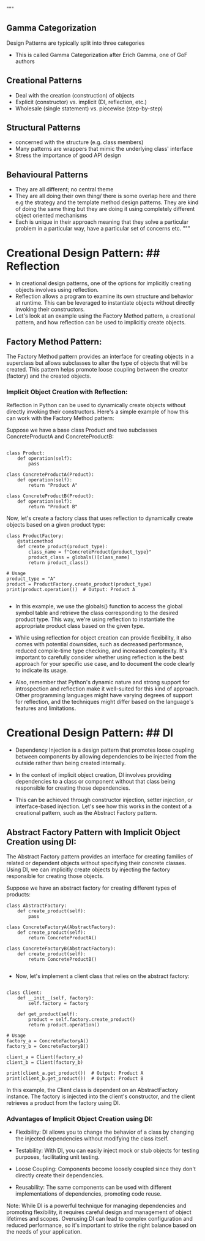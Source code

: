 """

Gamma Categorization
--------------------
Design Patterns are typically split into three categories
- This is called Gamma Categorization after Erich Gamma, one of GoF authors

Creational Patterns 
-------------------
- Deal with the creation (construction) of objects
- Explicit (constructor) vs. implicit (DI, reflection, etc.)
- Wholesale (single statement) vs. piecewise (step-by-step)

Structural Patterns
-------------------
- concerned with the structure (e.g. class members)
- Many patterns are wrappers that mimic the underlying class' interface
- Stress the importance of good API design

Behavioural Patterns
--------------------

- They are all different; no central theme 
- They are all doing their own thing/ there is some overlap here and there e.g the strategy
and the template method design patterns. They are kind of doing the same thing but they are doing it using completely different object oriented mechanisms
- Each is unique in their approach meaning that they solve a particular problem in a particular way, have a particular set of concerns etc.
"""

# Creational Design Pattern: ## Reflection
* In creational design patterns, one of the options for implicitly creating objects involves using reflection. 
* Reflection allows a program to examine its own structure and behavior at runtime. This can be leveraged to instantiate objects without directly invoking their constructors. 
* Let's look at an example using the Factory Method pattern, a creational pattern, and how reflection can be used to implicitly create objects.

## Factory Method Pattern:

The Factory Method pattern provides an interface for creating objects in a superclass but allows subclasses to alter the type of objects that will be created. This pattern helps promote loose coupling between the creator (factory) and the created objects.

### Implicit Object Creation with Reflection:

Reflection in Python can be used to dynamically create objects without directly invoking their constructors. Here's a simple example of how this can work with the Factory Method pattern:

Suppose we have a base class Product and two subclasses ConcreteProductA and ConcreteProductB:

```

class Product:
    def operation(self):
        pass

class ConcreteProductA(Product):
    def operation(self):
        return "Product A"

class ConcreteProductB(Product):
    def operation(self):
        return "Product B"

```

Now, let's create a factory class that uses reflection to dynamically create objects based on a given product type:

```
class ProductFactory:
    @staticmethod
    def create_product(product_type):
        class_name = f"ConcreteProduct{product_type}"
        product_class = globals()[class_name]
        return product_class()

# Usage
product_type = "A"
product = ProductFactory.create_product(product_type)
print(product.operation())  # Output: Product A


```

* In this example, we use the globals() function to access the global symbol table and retrieve the class corresponding to the desired product type. This way, we're using reflection to instantiate the appropriate product class based on the given type.

* While using reflection for object creation can provide flexibility, it also comes with potential downsides, such as decreased performance, reduced compile-time type checking, and increased complexity. It's important to carefully consider whether using reflection is the best approach for your specific use case, and to document the code clearly to indicate its usage.

* Also, remember that Python's dynamic nature and strong support for introspection and reflection make it well-suited for this kind of approach. Other programming languages might have varying degrees of support for reflection, and the techniques might differ based on the language's features and limitations.

# Creational Design Pattern: ## DI

* Dependency Injection is a design pattern that promotes loose coupling between components by allowing dependencies to be injected from the outside rather than being created internally.

* In the context of implicit object creation, DI involves providing dependencies to a class or component without that class being responsible for creating those dependencies. 
* This can be achieved through constructor injection, setter injection, or interface-based injection. Let's see how this works in the context of a creational pattern, such as the Abstract Factory pattern.

## Abstract Factory Pattern with Implicit Object Creation using DI:

The Abstract Factory pattern provides an interface for creating families of related or dependent objects without specifying their concrete classes. Using DI, we can implicitly create objects by injecting the factory responsible for creating those objects.

Suppose we have an abstract factory for creating different types of products:

```
class AbstractFactory:
    def create_product(self):
        pass

class ConcreteFactoryA(AbstractFactory):
    def create_product(self):
        return ConcreteProductA()

class ConcreteFactoryB(AbstractFactory):
    def create_product(self):
        return ConcreteProductB()


```

* Now, let's implement a client class that relies on the abstract factory:

```

class Client:
    def __init__(self, factory):
        self.factory = factory
    
    def get_product(self):
        product = self.factory.create_product()
        return product.operation()

# Usage
factory_a = ConcreteFactoryA()
factory_b = ConcreteFactoryB()

client_a = Client(factory_a)
client_b = Client(factory_b)

print(client_a.get_product())  # Output: Product A
print(client_b.get_product())  # Output: Product B

```

In this example, the Client class is dependent on an AbstractFactory instance. The factory is injected into the client's constructor, and the client retrieves a product from the factory using DI.

### Advantages of Implicit Object Creation using DI:

   -  Flexibility: DI allows you to change the behavior of a class by changing the injected dependencies without modifying the class itself.

   - Testability: With DI, you can easily inject mock or stub objects for testing purposes, facilitating unit testing.

   - Loose Coupling: Components become loosely coupled since they don't directly create their dependencies.

   - Reusability: The same components can be used with different implementations of dependencies, promoting code reuse.

Note: While DI is a powerful technique for managing dependencies and promoting flexibility, it requires careful design and management of object lifetimes and scopes. Overusing DI can lead to complex configuration and reduced performance, so it's important to strike the right balance based on the needs of your application.